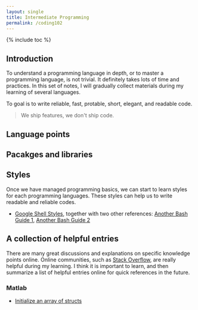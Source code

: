 ```yaml
---
layout: single
title: Intermediate Programming
permalink: /coding102
---
```


{% include toc %}

## Introduction

To understand a programming language in depth, or to master a programming language, is not trivial. It definitely takes lots of time and practices. In this set of notes, I will gradually collect materials during my learning of several languages.

To goal is to write reliable, fast, protable, short, elegant, and readable code.

> We ship features, we don't ship code.

## Language points

## Pacakges and libraries

## Styles

Once we have managed programming basics, we can start to learn styles for each programming languages. These styles can help us to write readable and reliable codes.

- [Google Shell Styles](https://google.github.io/styleguide/shell.xml), together with two other references: [Another Bash Guide 1](https://github.com/bahamas10/bash-style-guide), [Another Bash Guide 2](https://lug.fh-swf.de/vim/vim-bash/StyleGuideShell.en.pdf)

## A collection of helpful entries

There are many great discussions and explanations on specific knowledge points online. Online communities, such as [Stack Overflow](https://stackoverflow.com/), are really helpful during my learning. I think it is important to learn, and then summarize a list of helpful entries online for quick references in the future. 

### Matlab

- [Initialize an array of structs](http://stackoverflow.com/questions/13664090/how-to-initialize-an-array-of-structs-in-matlab)
